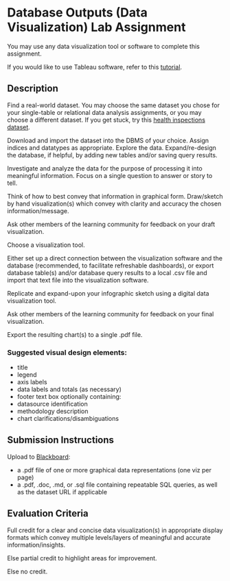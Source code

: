 # Database Outputs (Data Visualization) Lab Assignment

You may use any data visualization tool or software to complete this assignment.

If you would like to use Tableau software, refer to this [tutorial](/resources/group-project/toolsets/tableau/tableau-tutorial.md).

## Description

Find a real-world dataset. You may choose the same dataset you chose for your single-table or relational data analysis assignments, or you may choose a different dataset. If you get stuck, try this [health inspections dataset](https://github.com/gwu-business/open-data-library/tree/master/relational-data/evanston_healthscores).

Download and import the dataset into the DBMS of your choice.
 Assign indices and datatypes as appropriate. Explore the data. Expand/re-design the database, if helpful, by adding new tables and/or saving query results.

Investigate and analyze the data for the purpose of processing it into meaningful information. Focus on a single question to answer or story to tell.

Think of how to best convey that information in graphical form. Draw/sketch by hand visualization(s) which convey with clarity and accuracy the chosen information/message.

Ask other members of the learning community for feedback on your draft visualization.

Choose a visualization tool.

Either set up a direct connection between the visualization software and the database (recommended, to facilitate refreshable dashboards), or export database table(s) and/or database query results to a local .csv file and import that text file into the visualization software.

Replicate and expand-upon your infographic sketch using a digital data visualization tool.

Ask other members of the learning community for feedback on your final visualization.

Export the resulting chart(s) to a single .pdf file.

### Suggested visual design elements:

  + title
  + legend
  + axis labels
  + data labels and totals (as necessary)
  + footer text box optionally containing:
   + datasource identification
   + methodology description
   + chart clarifications/disambiguations


## Submission Instructions

Upload to [Blackboard](https://blackboard.gwu.edu/webapps/assignment/uploadAssignment?content_id=_6911618_1&course_id=_260328_1&assign_group_id=&mode=cpview):

 + a .pdf file of one or more graphical data representations (one viz per page)
 + a .pdf, .doc, .md, or .sql file containing repeatable SQL queries, as well as the dataset URL if applicable

## Evaluation Criteria

Full credit for a clear and concise data visualization(s) in appropriate display formats which convey multiple levels/layers of meaningful and accurate information/insights.

Else partial credit to highlight areas for improvement.

Else no credit.
